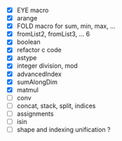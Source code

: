 - [x] EYE macro
- [x] arange
- [x] FOLD macro for sum, min, max, ...
- [x] fromList2, fromList3, ... 6
- [x] boolean
- [x] refactor c code
- [x] astype
- [x] integer division, mod
- [x] advancedIndex
- [x] sumAlongDim
- [x] matmul
- [ ] conv
- [ ] concat, stack, split, indices
- [ ] assignments
- [ ] isin
- [ ] shape and indexing unification ?
